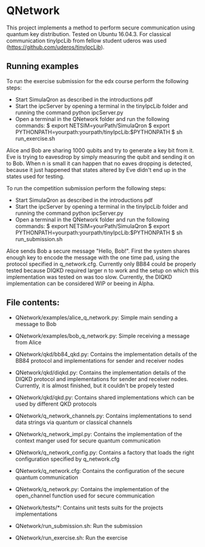 # QNetwork
This project implements a method to perform secure communication using quantum key distribution.
Tested on Ubuntu 16.04.3.
For classical communication tinyIpcLib from fellow student uderos was used (https://github.com/uderos/tinyIpcLib).

## Running examples
To run the exercise submission for the edx course perform the following steps:

- Start SimulaQron as described in the introductions pdf
- Start the ipcServer by opening a terminal in the tinyIpcLib folder and running the command python ipcServer.py
- Open a terminal in the QNetwork folder and run the following commands:
    $ export NETSIM=yourPath/SimulaQron
    $ export PYTHONPATH=yourpath:yourpath/tinyIpcLib:$PYTHONPATH
    $ sh run_exercise.sh

Alice and Bob are sharing 1000 qubits and try to generate a key bit from it. Eve is trying to eavesdrop by simply
measuring the qubit and sending it on to Bob. When n is small it can happen that no eaves dropping is detected,
because it just happened that states altered by Eve didn't end up in the states used for testing.

To run the competition submission perform the following steps:

- Start SimulaQron as described in the introductions pdf
- Start the ipcServer by opening a terminal in the tinyIpcLib folder and running the command python ipcServer.py
- Open a terminal in the QNetwork folder and run the following commands:
    $ export NETSIM=yourPath/SimulaQron
    $ export PYTHONPATH=yourpath:yourpath/tinyIpcLib:$PYTHONPATH
    $ sh run_submission.sh

Alice sends Bob a secure message "Hello, Bob!". First the system shares enough key to encode the message with the one
time pad, using the protocol specified in q_network.cfg. Currently only BB84 could be properly tested because DIQKD
required larger n to work and the setup on which this implementation was tested on was too slow. Currently, the DIQKD
implementation can be considered WIP or beeing in Alpha.

## File contents:
- QNetwork/examples/alice_q_network.py: Simple main sending a message to Bob
- QNetwork/examples/bob_q_network.py: Simple receiving a message from Alice

- QNetwork/qkd/bb84_qkd.py: Contains the implementation details of the BB84 protocol and implementations for sender and
                          receiver nodes
- QNetwork/qkd/diqkd.py: Contains the implementation details of the DIQKD protocol and implementations for sender and
                       receiver nodes. Currently, it is almost finished, but it couldn't be propely tested
- QNetwork/qkd/qkd.py: Contains shared implementations which can be used by different QKD protocols
- QNetwork/q_network_channels.py: Contains implementations to send data strings via quantum or classical channels
- QNetwork/q_network_impl.py: Contains the implementation of the context manger used for secure quantum communication
- QNetwork/q_network_config.py: Contains a factory that loads the right configuration specified by q_network.cfg
- QNetwork/q_network.cfg: Contains the configuration of the secure quantum communication
- QNetwork/q_network.py: Contains the implementation of the open_channel function used for secure communication
- QNetwork/tests/*: Contains unit tests suits for the projects implementations
- QNetwork/run_submission.sh: Run the submission
- QNetwork/run_exercise.sh: Run the exercise

